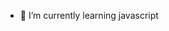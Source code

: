 
- 🌱 I’m currently learning javascript

<!---
Afre3n/Afre3n is a ✨ special ✨ repository because its `README.md` (this file) appears on your GitHub profile.
You can click the Preview link to take a look at your changes.
--->
